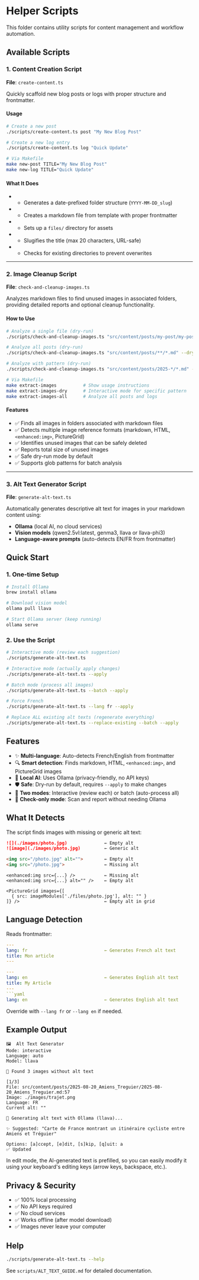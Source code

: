 # Helper Scripts

This folder contains utility scripts for content management and workflow automation.

## Available Scripts

### 1. Content Creation Script

**File**: `create-content.ts`

Quickly scaffold new blog posts or logs with proper structure and frontmatter.

#### Usage

```bash
# Create a new post
./scripts/create-content.ts post "My New Blog Post"

# Create a new log entry
./scripts/create-content.ts log "Quick Update"

# Via Makefile
make new-post TITLE="My New Blog Post"
make new-log TITLE="Quick Update"
```

#### What It Does

- - Generates a date-prefixed folder structure (`YYYY-MM-DD_slug`)
- - Creates a markdown file from template with proper frontmatter
- - Sets up a `files/` directory for assets
- - Slugifies the title (max 20 characters, URL-safe)
- - Checks for existing directories to prevent overwrites

---

### 2. Image Cleanup Script

**File**: `check-and-cleanup-images.ts`

Analyzes markdown files to find unused images in associated folders, providing detailed reports and optional cleanup functionality.

#### How to Use

```bash
# Analyze a single file (dry-run)
./scripts/check-and-cleanup-images.ts "src/content/posts/my-post/my-post.md" --dry-run

# Analyze all posts (dry-run)
./scripts/check-and-cleanup-images.ts "src/content/posts/**/*.md" --dry-run

# Analyze with pattern (dry-run)
./scripts/check-and-cleanup-images.ts "src/content/posts/2025-*/*.md" --dry-run

# Via Makefile
make extract-images          # Show usage instructions
make extract-images-dry      # Interactive mode for specific pattern
make extract-images-all      # Analyze all posts and logs
```

#### Features

- ✅ Finds all images in folders associated with markdown files
- ✅ Detects multiple image reference formats (markdown, HTML, `<enhanced:img>`, PictureGrid)
- ✅ Identifies unused images that can be safely deleted
- ✅ Reports total size of unused images
- ✅ Safe dry-run mode by default
- ✅ Supports glob patterns for batch analysis

---

### 3. Alt Text Generator Script

**File**: `generate-alt-text.ts`

Automatically generates descriptive alt text for images in your markdown content using:

- **Ollama** (local AI, no cloud services)
- **Vision models** (qwen2.5vl:latest, genma3, llava or llava-phi3)
- **Language-aware prompts** (auto-detects EN/FR from frontmatter)

## Quick Start

### 1. One-time Setup

```bash
# Install Ollama
brew install ollama

# Download vision model
ollama pull llava

# Start Ollama server (keep running)
ollama serve
```

### 2. Use the Script

```bash
# Interactive mode (review each suggestion)
./scripts/generate-alt-text.ts

# Interactive mode (actually apply changes)
./scripts/generate-alt-text.ts --apply

# Batch mode (process all images)
./scripts/generate-alt-text.ts --batch --apply

# Force French
./scripts/generate-alt-text.ts --lang fr --apply

# Replace ALL existing alt texts (regenerate everything)
./scripts/generate-alt-text.ts --replace-existing --batch --apply
```

## Features

- ✨ **Multi-language**: Auto-detects French/English from frontmatter
- 🔍 **Smart detection**: Finds markdown, HTML, `<enhanced:img>`, and PictureGrid images
- 🤖 **Local AI**: Uses Ollama (privacy-friendly, no API keys)
- 🛡️ **Safe**: Dry-run by default, requires `--apply` to make changes
- 🎯 **Two modes**: Interactive (review each) or batch (auto-process all)
- 👀 **Check-only mode**: Scan and report without needing Ollama

## What It Detects

The script finds images with missing or generic alt text:

```markdown
![](./images/photo.jpg)              ← Empty alt
![image](./images/photo.jpg)         ← Generic alt
```

```html
<img src="/photo.jpg" alt="">        ← Empty alt
<img src="/photo.jpg">               ← Missing alt
```

```svelte
<enhanced:img src={...} />           ← Missing alt
<enhanced:img src={...} alt="" />    ← Empty alt
```

```svelte
<PictureGrid images={[
  { src: imageModules['./files/photo.jpg'], alt: "" }
]} />                                ← Empty alt in grid
```

## Language Detection

Reads frontmatter:

```yaml
---
lang: fr                             ← Generates French alt text
title: Mon article
---
```

```yaml
---
lang: en                             ← Generates English alt text
title: My Article
---
```yaml
lang: en                             ← Generates English alt text
```

Override with `--lang fr` or `--lang en` if needed.

## Example Output

```text
🖼️  Alt Text Generator
Mode: interactive
Language: auto
Model: llava

📸 Found 3 images without alt text

[1/3]
File: src/content/posts/2025-08-20_Amiens_Treguier/2025-08-20_Amiens_Treguier.md:57
Image: ./images/trajet.png
Language: FR
Current alt: ""

🤖 Generating alt text with Ollama (llava)...

✨ Suggested: "Carte de France montrant un itinéraire cycliste entre Amiens et Tréguier"

Options: [a]ccept, [e]dit, [s]kip, [q]uit: a
✅ Updated
```

In edit mode, the AI-generated text is prefilled, so you can easily modify it using your keyboard's editing keys (arrow keys, backspace, etc.).

## Privacy & Security

- ✅ 100% local processing
- ✅ No API keys required
- ✅ No cloud services
- ✅ Works offline (after model download)
- ✅ Images never leave your computer

## Help

```bash
./scripts/generate-alt-text.ts --help
```

See `scripts/ALT_TEXT_GUIDE.md` for detailed documentation.
